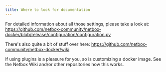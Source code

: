 ```yaml
---
title: Where to look for documentation
---
```


For detailed information about all those settings, please take a look at:
https://github.com/netbox-community/netbox-docker/blob/release/configuration/configuration.py

There's also quite a bit of stuff over here:
https://github.com/netbox-community/netbox-docker/wiki

If using plugins is a pleasure for you, so is customizing a docker image. See the Netbox Wiki and/or other repositories how this works.